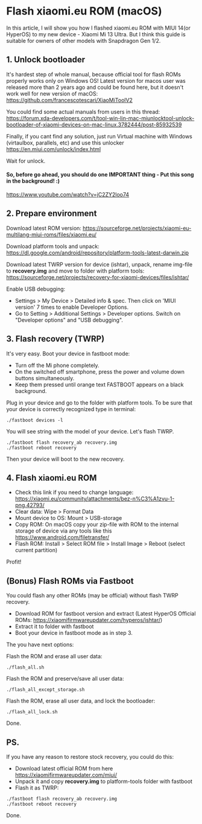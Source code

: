 # Flash xiaomi.eu ROM (macOS)

In this article, I will show you how I flashed xiaomi.eu ROM with MIUI 14(or HyperOS) to my new device - Xiaomi Mi 13 Ultra. But I think this guide is suitable for owners of other models with Snapdragon Gen 1/2. 

## 1. Unlock bootloader

It's hardest step of whole manual, because official tool for flash ROMs properly works only on Windows OS! Latest version for macos user was released more than 2 years ago and could be found here, but it doesn't work well for new version of macOS:
https://github.com/francescotescari/XiaoMiToolV2

You could find some actual manuals from users in this thread: https://forum.xda-developers.com/t/tool-win-lin-mac-miunlocktool-unlock-bootloader-of-xiaomi-devices-on-mac-linux.3782444/post-85932539

Finally, if you cant find any solution, just run Virtual machine with Windows (virtaulbox, parallels, etc)  and use this unlocker https://en.miui.com/unlock/index.html

Wait for unlock.

#### So, before go ahead, you should do one IMPORTANT thing -  Put this song in the background! :)
https://www.youtube.com/watch?v=jC2ZY2loo74


## 2. Prepare environment

Download latest ROM version: https://sourceforge.net/projects/xiaomi-eu-multilang-miui-roms/files/xiaomi.eu/

Download platform tools and unpack: https://dl.google.com/android/repository/platform-tools-latest-darwin.zip

Download latest TWRP version for device (ishtar), unpack, rename img-file to **recovery.img** and move to folder with platform tools: https://sourceforge.net/projects/recovery-for-xiaomi-devices/files/ishtar/

Enable USB debugging: 
- Settings > My Device > Detailed info & spec. Then click on 'MIUI version' 7 times to enable Developer Options.
- Go to Setting > Additional Settings > Developer options. Switch on "Developer options" and "USB debugging".

## 3. Flash recovery (TWRP)

It's very easy. Boot your device in fastboot mode:
- Turn off the Mi phone completely.
- On the switched off smartphone, press the power and volume down buttons simultaneously.
- Keep them pressed until orange text FASTBOOT appears on a black background.

 Plug in your device and go to the folder with platform tools. To be sure that your device is correctly recognized type in terminal:
```
./fastboot devices -l
```

You will see string with the model of your device. Let's flash TWRP.

```
./fastboot flash recovery_ab recovery.img
./fastboot reboot recovery
```

Then your device will boot to the new recovery.

## 4. Flash xiaomi.eu ROM

- Check this link if you need to change language: https://xiaomi.eu/community/attachments/bez-n%C3%A1zvu-1-png.42793/
- Clear data: Wipe > Format Data
- Mount device to OS: Mount > USB-storage
- Copy ROM: On macOS copy your zip-file with ROM to the internal storage of device via any tools like this https://www.android.com/filetransfer/
- Flash ROM: Install > Select ROM file > Install Image > Reboot (select current partition)

Profit!

## (Bonus) Flash ROMs via Fastboot
You could flash any other ROMs (may be official) without flash TWRP recovery. 
- Download ROM for fastboot version and extract (Latest HyperOS Official ROMs: https://xiaomifirmwareupdater.com/hyperos/ishtar/) 
- Extract it to folder with fastboot
- Boot your device in fastboot mode as in step 3.

The you have next options:

Flash the ROM and erase all user data:
```
./flash_all.sh
```
Flash the ROM and preserve/save all user data:
```
./flash_all_except_storage.sh
```
Flash the ROM, erase all user data, and lock the bootloader:
```
./flash_all_lock.sh
```
Done.

## PS.
If you have any reason to restore stock recovery, you could do this:
- Download latest official ROM from here https://xiaomifirmwareupdater.com/miui/
- Unpack it and copy **recovery.img** to platform-tools folder with fastboot
- Flash it as TWRP:
```
./fastboot flash recovery_ab recovery.img
./fastboot reboot recovery
```

Done.
